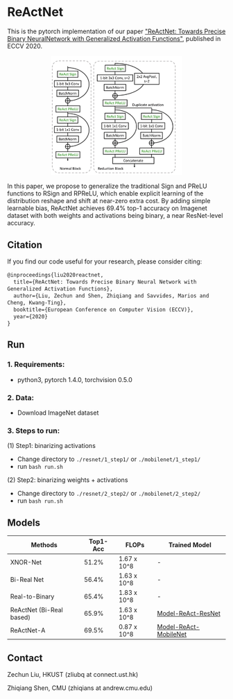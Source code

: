 # ReActNet

This is the pytorch implementation of our paper ["ReActNet: Towards Precise Binary NeuralNetwork with Generalized Activation Functions"](https://arxiv.org/abs/2003.03488), published in ECCV 2020. 

<div align=center>
<img width=60% src="https://github.com/liuzechun0216/images/blob/master/reactnet_github.jpg"/>
</div>

In this paper, we propose to generalize the traditional Sign and PReLU functions to RSign  and  RPReLU, which enable explicit learning of the distribution reshape and shift at near-zero extra cost. By adding simple learnable bias, ReActNet achieves 69.4% top-1 accuracy on Imagenet dataset with both weights and activations being binary, a near ResNet-level accuracy.

## Citation

If you find our code useful for your research, please consider citing:

    @inproceedings{liu2020reactnet,
      title={ReActNet: Towards Precise Binary Neural Network with Generalized Activation Functions},
      author={Liu, Zechun and Shen, Zhiqiang and Savvides, Marios and Cheng, Kwang-Ting},
      booktitle={European Conference on Computer Vision (ECCV)},
      year={2020}
    }

## Run

### 1. Requirements:
* python3, pytorch 1.4.0, torchvision 0.5.0
    
### 2. Data:
* Download ImageNet dataset

### 3. Steps to run:
(1) Step1:  binarizing activations
* Change directory to `./resnet/1_step1/` or `./mobilenet/1_step1/`
* run `bash run.sh`

(2) Step2:  binarizing weights + activations
* Change directory to `./resnet/2_step2/` or `./mobilenet/2_step2/`
* run `bash run.sh`
       

## Models

| Methods | Top1-Acc | FLOPs | Trained Model |
| --- | --- | --- | --- | 
| XNOR-Net | 51.2% | 1.67 x 10^8 | - |
| Bi-Real Net| 56.4% | 1.63 x 10^8 | - | 
| Real-to-Binary| 65.4% | 1.83 x 10^8 | - |
| ReActNet (Bi-Real based) | 65.9% | 1.63 x 10^8 | [Model-ReAct-ResNet](https://hkustconnect-my.sharepoint.com/:u:/g/personal/zliubq_connect_ust_hk/EY9P7mxs-8BLkTlqMZif4s4BnNWcKbUnvqeA_CvN3c9q4w?e=IpUyF4) |
| ReActNet-A | 69.5% | 0.87 x 10^8 | [Model-ReAct-MobileNet](https://hkustconnect-my.sharepoint.com/:u:/g/personal/zliubq_connect_ust_hk/EZAJ5OPNyKJColmmJPkD-ysBP2uozsXMzbbA9giOuS21TA?e=HnKOCs) |

## Contact

Zechun Liu, HKUST (zliubq at connect.ust.hk)

Zhiqiang Shen, CMU (zhiqians at andrew.cmu.edu) 
